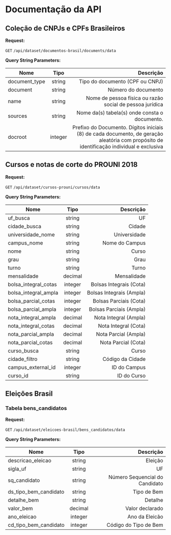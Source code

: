 # Documentação da API

## Coleção de CNPJs e CPFs Brasileiros

**Request:**

`GET`  `/api/dataset/documentos-brasil/documents/data`

**Query String Parameters:**

| Nome          | Tipo          | Descrição                                                    |
| ------------- |:-------------:| ------------------------------------------------------------:|
| document_type | string        | Tipo do documento (CPF ou CNPJ)                              |
| document      | string        | Número do documento                                          |
| name          | string        | Nome de pessoa física ou razão social de pessoa jurídica     |
| sources       | string        | Nome da(s) tabela(s) onde consta o documento.                | 
| docroot       | integer       | Prefixo do Documento. Dígitos iniciais (8) de cada documento, de geração aleatória com propósito de identificação individual e exclusiva |


## Cursos e notas de corte do PROUNI 2018

**Request:**

`GET`  `/api/dataset/cursos-prouni/cursos/data`

**Query String Parameters:**

| Nome                 | Tipo          | Descrição                               |
| ---------------------|:-------------:|----------------------------------------:|
| uf_busca             | string        | UF                                      |
| cidade_busca         | string        | Cidade                                  |
| universidade_nome    | string        | Universidade                            |
| campus_nome          | string        | Nome do Campus                          |
| nome                 | string        | Curso                                   |
| grau                 | string        | Grau                                    |
| turno                | string        | Turno                                   |
| mensalidade          | decimal       | Mensalidade                             |
| bolsa_integral_cotas | integer       | Bolsas Integrais (Cota)                 |
| bolsa_integral_ampla | integer       | Bolsas Integrais (Ampla)                |
| bolsa_parcial_cotas  | integer       | Bolsas Parciais (Cota)                  |
| bolsa_parcial_ampla  | integer       | Bolsas Parciais (Ampla)                 |
| nota_integral_ampla  | decimal       | Nota Integral (Ampla)                   |
| nota_integral_cotas  | decimal       | Nota Integral (Cota)                    |
| nota_parcial_ampla   | decimal       | Nota Parcial (Ampla)                    |
| nota_parcial_cotas   | decimal       | Nota Parcial (Cota)                     |
| curso_busca          | string        | Curso                                   |
| cidade_filtro        | string        | Código da Cidade                        |
| campus_external_id   | integer       | ID do Campus                            |
| curso_id             | string        | ID do Curso                             |


## Eleições Brasil

### Tabela bens_candidatos

**Request:**

`GET`  `/api/dataset/eleicoes-brasil/bens_candidatos/data`

**Query String Parameters:**

| Nome                  | Tipo            | Descrição                                 |
| --------------------- | :-------------: | ----------------------------------------: |
| descricao_eleicao     | string          | Eleição                                   |
| sigla_uf              | string          | UF                                        |
| sq_candidato          | string          | Número Sequencial do Candidato            |
| ds_tipo_bem_candidato | string          | Tipo de Bem                               |
| detalhe_bem           | string          | Detalhe                                   |
| valor_bem             | decimal         | Valor declarado                           |
| ano_eleicao           | integer         | Ano da Eleicão                            |
| cd_tipo_bem_candidato | integer         | Código do Tipo de Bem                     |
